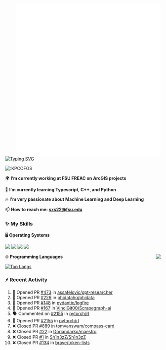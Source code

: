 <img align="right" width="470" src="github-metrics.svg">

[![Typing SVG](https://readme-typing-svg.herokuapp.com?duration=2500&vCenter=true&width=200&height=40&lines=Hello+World+👋)](https://git.io/typing-svg)

<img src="https://count.getloli.com/get/@:KPCOFGS" alt=":KPCOFGS" />

🌍 **I’m currently working at FSU FREAC on ArcGIS projects**

🌱 **I’m currently learning Typescript, C++, and Python**

🔥 **I'm very passionate about Machine Learning and Deep Learning**

📫 **How to reach me: sxs22@fsu.edu**

### ✨ **My Skills**

🖥️ **Operating Systems**

[![](https://img.shields.io/badge/-Linux-4fc08d?style=flat-square&logo=Linux&logoColor=fff)](https://www.linuxfoundation.org/)
[![](https://img.shields.io/badge/LinuxMint-47A248?style=flat-square&logo=linuxmint&logoColor=fff)](https://linuxmint.com/)
[![](https://img.shields.io/badge/Windows11-0078d6?style=flat-square&logo=windows&logoColor=fff)](https://www.microsoft.com/software-download/windows11)
[![](https://img.shields.io/badge/Ubuntu-E95420?style=flat-square&logo=ubuntu&logoColor=white)](https://ubuntu.com/download)

<a>
    <img align="right" src="https://github-readme-stats.vercel.app/api?username=KPCOFGS&theme=tokyonight&show_icons=true&show=reviews,prs_merged,prs_merged_percentage">
</a>

🌐 **Programming Languages**

[![Top Langs](https://github-readme-stats.vercel.app/api/top-langs/?username=KPCOFGS&theme=tokyonight)](https://github.com/anuraghazra/github-readme-stats)

### ⚡ **Recent Activity**
<!--START_SECTION:activity-->
1. 💪 Opened PR [#473](https://github.com/assafelovic/gpt-researcher/pull/473) in [assafelovic/gpt-researcher](https://github.com/assafelovic/gpt-researcher)
2. 💪 Opened PR [#226](https://github.com/phidatahq/phidata/pull/226) in [phidatahq/phidata](https://github.com/phidatahq/phidata)
3. 💪 Opened PR [#148](https://github.com/pydantic/logfire/pull/148) in [pydantic/logfire](https://github.com/pydantic/logfire)
4. 💪 Opened PR [#167](https://github.com/VinciGit00/Scrapegraph-ai/pull/167) in [VinciGit00/Scrapegraph-ai](https://github.com/VinciGit00/Scrapegraph-ai)
5. 🗣 Commented on [#2155](https://github.com/pytorch/rl/pull/2155#issuecomment-2096336374) in [pytorch/rl](https://github.com/pytorch/rl)
6. 💪 Opened PR [#2155](https://github.com/pytorch/rl/pull/2155) in [pytorch/rl](https://github.com/pytorch/rl)
7. ❌ Closed PR [#889](https://github.com/tomvanswam/compass-card/pull/889) in [tomvanswam/compass-card](https://github.com/tomvanswam/compass-card)
8. ❌ Closed PR [#22](https://github.com/Doriandarko/maestro/pull/22) in [Doriandarko/maestro](https://github.com/Doriandarko/maestro)
9. ❌ Closed PR [#1](https://github.com/Sh1n3zZ/Sh1n3zZ/pull/1) in [Sh1n3zZ/Sh1n3zZ](https://github.com/Sh1n3zZ/Sh1n3zZ)
10. ❌ Closed PR [#134](https://github.com/brave/token-lists/pull/134) in [brave/token-lists](https://github.com/brave/token-lists)
<!--END_SECTION:activity-->
